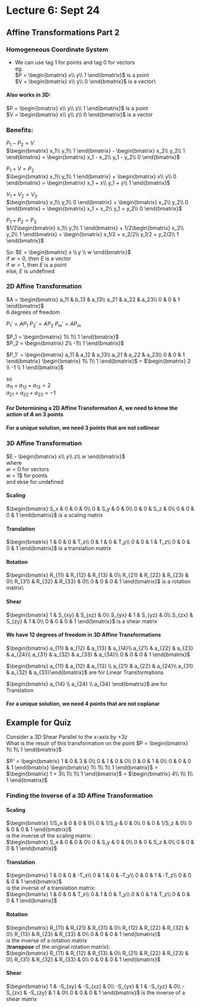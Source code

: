 # Lecture 6: Sept 24
## Affine Transformations Part 2
### Homogeneous Coordinate System
- We can use tag 1 for points and tag 0 for vectors\
eg.\
$P = \begin{bmatrix} x\\ y\\ 1 \end{bmatrix}$ is a point\
$V = \begin{bmatrix} x\\ y\\ 0 \end{bmatrix}$ is a vector\
#### Also works in 3D:
$P = \begin{bmatrix} x\\ y\\ z\\ 1 \end{bmatrix}$ is a point\
$V = \begin{bmatrix} x\\ y\\ z\\ 0 \end{bmatrix}$ is a vector

### Benefits:
$P_1 - P_2 = V$\
$\begin{bmatrix} x_1\\ y_1\\ 1 \end{bmatrix} - \begin{bmatrix} x_2\\ y_2\\ 1 \end{bmatrix} = \begin{bmatrix} x_1 - x_2\\ y_1 - y_2\\ 0 \end{bmatrix}$

$P_1 + V = P_2$\
$\begin{bmatrix} x_1\\ y_1\\ 1 \end{bmatrix} + \begin{bmatrix} x\\ y\\ 0 \end{bmatrix} = \begin{bmatrix} x_1 + x\\ y_1 + y\\ 1 \end{bmatrix}$

$V_1 + V_2 = V_3$\
$\begin{bmatrix} x_1\\ y_1\\ 0 \end{bmatrix} + \begin{bmatrix} x_2\\ y_2\\ 0 \end{bmatrix} = \begin{bmatrix} x_1 + x_2\\ y_1 + y_2\\ 0 \end{bmatrix}$

$P_1 + P_2 = P_3$\
$1/2\begin{bmatrix} x_1\\ y_1\\ 1 \end{bmatrix} + 1/2\begin{bmatrix} x_2\\ y_2\\ 1 \end{bmatrix} = \begin{bmatrix} x_1/2 + x_2/2\\ y_1/2 + y_2/2\\ 1 \end{bmatrix}$

So:
$E = \begin{bmatrix} x \\ y \\ w \end{bmatrix}$\
if $w = 0$, then $E$ is a vector\
if $w = 1$, then $E$ is a point\
else, $E$ is undefined

### 2D Affine Transformation
$A = \begin{bmatrix} a_11 & b_13 & a_13\\ a_21 & a_22 & a_23\\ 0 & 0 & 1 \end{bmatrix}$\
6 degrees of freedom

$P_1' = AP_1$
$P_2' = AP_2$
$P_m' = AP_m$

$P_1 = \begin{bmatrix} 1\\ 1\\ 1 \end{bmatrix}$\
$P_2 = \begin{bmatrix} 2\\ -1\\ 1 \end{bmatrix}$

$P_1' = \begin{bmatrix} a_11 & a_12 & a_13\\ a_21 & a_22 & a_23\\ 0 & 0 & 1 \end{bmatrix} \begin{bmatrix} 1\\ 1\\ 1 \end{bmatrix}$ = $\begin{bmatrix} 2 \\ -1 \\ 1 \end{bmatrix}$

so\
$a_11 + a_12 + a_13 = 2$\
$a_21 + a_22 + a_23 = -1$

#### For Determining a 2D Affine Transformation $A$, we need to know the action of $A$ on 3 points

#### For a unique solution, we need 3 points that are not collinear

### 3D Affine Transformation

$E - \begin{bmatrix} x\\ y\\ z\\ w \end{bmatrix}$\
where\
$w = 0$ for vectors\
$w$ = 1$ for points\
and ekse for undefined

#### Scaling
$\begin{bmatrix} S_x & 0 & 0 & 0\\ 0 & S_y & 0 & 0\\ 0 & 0 & S_z & 0\\ 0 & 0 & 0 & 1 \end{bmatrix}$ is a scaling matrix

#### Translation
$\begin{bmatrix} 1 & 0 & 0 & T_x\\ 0 & 1 & 0 & T_y\\ 0 & 0 & 1 & T_z\\ 0 & 0 & 0 & 1 \end{bmatrix}$ is a translation matrix

#### Rotation
$\begin{bmatrix} R_{11} & R_{12} & R_{13} & 0\\ R_{21} & R_{22} & R_{23} & 0\\ R_{31} & R_{32} & R_{33} & 0\\ 0 & 0 & 0 & 1 \end{bmatrix}$ is a rotation matrix\

#### Shear
$\begin{bmatrix} 1 & S_{xy} & S_{xz} & 0\\ S_{yx} & 1 & S_{yz} & 0\\ S_{zx} & S_{zy} & 1 & 0\\ 0 & 0 & 0 & 1 \end{bmatrix}$ is a shear matrix

#### We have 12 degrees of freedom in 3D Affine Transformations

$\begin{bmatrix} a_{11} & a_{12} & a_{13} & a_{14}\\ a_{21} & a_{22} & a_{23} & a_{24}\\ a_{31} & a_{32} & a_{33} & a_{34}\\ 0 & 0 & 0 & 1 \end{bmatrix}$

$\begin{bmatrix} a_{11} & a_{12} & a_{13} \\ a_{21} & a_{22} & a_{24}\\ a_{31} & a_{32} & a_{33}\end{bmatrix}$ are for Linear Transformations

$\begin{bmatrix} a_{14} \\ a_{24} \\ a_{34} \end{bmatrix}$ are for Translation

#### For a unique solution, we need 4 points that are not coplanar

## Example for Quiz
Consider a 3D Shear Parallel to the $x$-axis by $+3z$\
What is the resulr of this transformation on the point $P = \begin{bmatrix} 1\\ 1\\ 1 \end{bmatrix}$

$P' = \begin{bmatrix} 1 & 0 & 3 & 0\\ 0 & 1 & 0 & 0\\ 0 & 0 & 1 & 0\\ 0 & 0 & 0 & 1 \end{bmatrix} \begin{bmatrix} 1\\ 1\\ 1\\ 1 \end{bmatrix}$ = $\begin{bmatrix} 1 + 3\\ 1\\ 1\\ 1 \end{bmatrix}$ = $\begin{bmatrix} 4\\ 1\\ 1\\ 1 \end{bmatrix}$

### Finding the Inverse of a 3D Affine Transformation
#### Scaling
$\begin{bmatrix} 1/S_x & 0 & 0 & 0\\ 0 & 1/S_y & 0 & 0\\ 0 & 0 & 1/S_z & 0\\ 0 & 0 & 0 & 1 \end{bmatrix}$\
is the inverse of the scaling matrix:\
$\begin{bmatrix} S_x & 0 & 0 & 0\\ 0 & S_y & 0 & 0\\ 0 & 0 & S_z & 0\\ 0 & 0 & 0 & 1 \end{bmatrix}$

#### Translation
$\begin{bmatrix} 1 & 0 & 0 & -T_x\\ 0 & 1 & 0 & -T_y\\ 0 & 0 & 1 & -T_z\\ 0 & 0 & 0 & 1 \end{bmatrix}$\
is the inverse of a translation matrix:\
$\begin{bmatrix} 1 & 0 & 0 & T_x\\ 0 & 1 & 0 & T_y\\ 0 & 0 & 1 & T_z\\ 0 & 0 & 0 & 1 \end{bmatrix}$

#### Rotation
$\begin{bmatrix} R_{11} & R_{21} & R_{31} & 0\\ R_{12} & R_{22} & R_{32} & 0\\ R_{13} & R_{23} & R_{33} & 0\\ 0 & 0 & 0 & 1 \end{bmatrix}$\
is the inverse of a rotation matrix\
(**transpose** of the original rotation matrix):\
$\begin{bmatrix} R_{11} & R_{12} & R_{13} & 0\\ R_{21} & R_{22} & R_{23} & 0\\ R_{31} & R_{32} & R_{33} & 0\\ 0 & 0 & 0 & 1 \end{bmatrix}$

#### Shear
$\begin{bmatrix} 1 & -S_{xy} & -S_{xz} & 0\\ -S_{yx} & 1 & -S_{yz} & 0\\ -S_{zx} & -S_{zy} & 1 & 0\\ 0 & 0 & 0 & 1 \end{bmatrix}$ is the inverse of a shear matrix